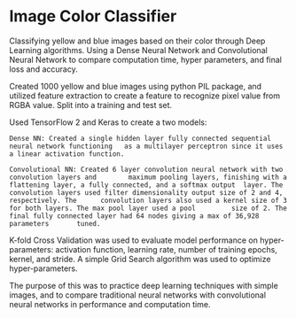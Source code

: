 # Image Color Classifier

Classifying yellow and blue images based on their color through Deep Learning algorithms. Using a Dense Neural Network and Convolutional Neural Network to compare computation time, hyper parameters, and final loss and accuracy. 

Created 1000 yellow and blue images using python PIL package, and utilized feature extraction to create a feature to recognize pixel value from RGBA value. Split into a training and test set. 

Used TensorFlow 2 and Keras to create a two models:

	Dense NN: Created a single hidden layer fully connected sequential neural network functioning 	as a multilayer perceptron since it uses a linear activation function. 
	
	Convolutional NN: Created 6 layer convolution neural network with two convolution layers and 	   	maximum pooling layers, finishing with a flattening layer, a fully connected, and a softmax output 	layer. The convolution layers used filter dimensionality output size of 2 and 4, respectively. The 		convolution layers also used a kernel size of 3 for both layers. The max pool layer used a pool 		size of 2. The final fully connected layer had 64 nodes giving a max of 36,928 parameters  		tuned.
	
K-fold Cross Validation was used to evaluate model performance on hyper-parameters:  activation function, learning rate, number of training epochs, kernel, and stride. A simple Grid Search algorithm was used to optimize hyper-parameters. 
	
The purpose of this was to practice deep learning techniques with simple images, and to compare traditional neural networks with convolutional neural networks in performance and computation time. 
